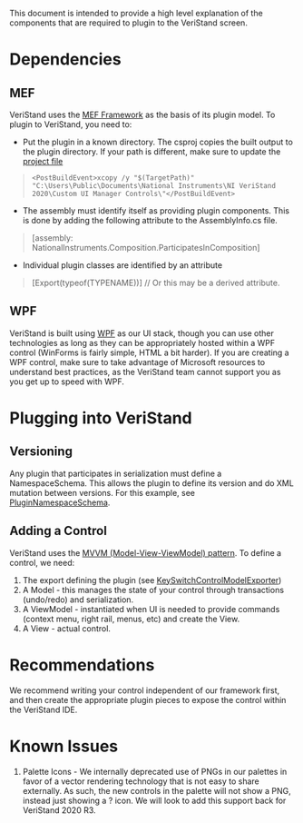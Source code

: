 This document is intended to provide a high level explanation of the components that are required to plugin to the VeriStand screen.

# Dependencies
## MEF
VeriStand uses the [MEF Framework](https://docs.microsoft.com/en-us/dotnet/framework/mef/) as the basis of its plugin model. To plugin to VeriStand, you need to:
* Put the plugin in a known directory. The csproj copies the built output to the plugin directory. If your path is different, make sure to update the [project file](CustomControlsExamples.csproj)
>     <PostBuildEvent>xcopy /y "$(TargetPath)" "C:\Users\Public\Documents\National Instruments\NI VeriStand 2020\Custom UI Manager Controls\"</PostBuildEvent>

* The assembly must identify itself as providing plugin components. This is done by adding the following attribute to the AssemblyInfo.cs file.
> [assembly: NationalInstruments.Composition.ParticipatesInComposition]
* Individual plugin classes are identified by an attribute
> [Export(typeof(TYPENAME))] // Or this may be a derived attribute.
## WPF
VeriStand is built using [WPF](https://en.wikipedia.org/wiki/Windows_Presentation_Foundation#:~:text=Windows%20Presentation%20Foundation%20(WPF)%20is,NET%20Framework%203.0%20in%202006.) as our UI stack, though you can use other technologies as long as they can be appropriately hosted within a WPF control (WinForms is fairly simple, HTML a bit harder). If you are creating a WPF control, make sure to take advantage of Microsoft resources to understand best practices, as the VeriStand team cannot support you as you get up to speed with WPF.

# Plugging into VeriStand
## Versioning
Any plugin that participates in serialization must define a NamespaceSchema. This allows the plugin to define its version and do XML mutation between versions. For this example, see [PluginNamespaceSchema](PluginNamespaceSchema.cs).
## Adding a Control
VeriStand uses the [MVVM (Model-View-ViewModel) pattern](https://en.wikipedia.org/wiki/Model%E2%80%93view%E2%80%93viewmodel).
To define a control, we need:
1) The export defining the plugin (see [KeySwitchControlModelExporter](KeySwitchControlModel.cs))
2) A Model - this manages the state of your control through transactions (undo/redo) and serialization.
3) A ViewModel - instantiated when UI is needed to provide commands (context menu, right rail, menus, etc) and create the View.
4) A View - actual control.
# Recommendations
We recommend writing your control independent of our framework first, and then create the appropriate plugin pieces to expose the control within the VeriStand IDE.
# Known Issues
1) Palette Icons - We internally deprecated use of PNGs in our palettes in favor of a vector rendering technology that is not easy to share externally. As such, the new controls in the palette will not show a PNG, instead just showing a ? icon. We will look to add this support back for VeriStand 2020 R3.

